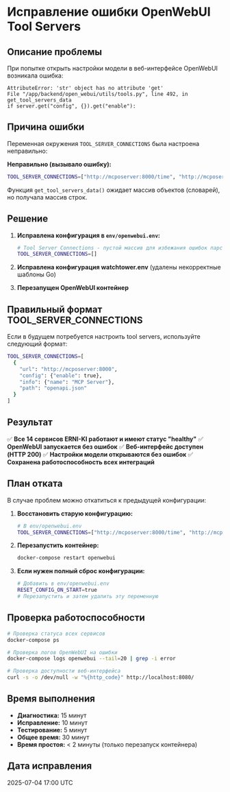 # Исправление ошибки OpenWebUI Tool Servers

## Описание проблемы

При попытке открыть настройки модели в веб-интерфейсе OpenWebUI возникала ошибка:

```
AttributeError: 'str' object has no attribute 'get'
File "/app/backend/open_webui/utils/tools.py", line 492, in get_tool_servers_data
if server.get("config", {}).get("enable"):
```

## Причина ошибки

Переменная окружения `TOOL_SERVER_CONNECTIONS` была настроена неправильно:

**Неправильно (вызывало ошибку):**
```bash
TOOL_SERVER_CONNECTIONS=["http://mcposerver:8000/time", "http://mcposerver:8000/postgres"]
```

Функция `get_tool_servers_data()` ожидает массив объектов (словарей), но получала массив строк.

## Решение

1. **Исправлена конфигурация в `env/openwebui.env`:**
   ```bash
   # Tool Server Connections - пустой массив для избежания ошибок парсинга
   TOOL_SERVER_CONNECTIONS=[]
   ```

2. **Исправлена конфигурация watchtower.env** (удалены некорректные шаблоны Go)

3. **Перезапущен OpenWebUI контейнер**

## Правильный формат TOOL_SERVER_CONNECTIONS

Если в будущем потребуется настроить tool servers, используйте следующий формат:

```bash
TOOL_SERVER_CONNECTIONS=[
  {
    "url": "http://mcposerver:8000",
    "config": {"enable": true},
    "info": {"name": "MCP Server"},
    "path": "openapi.json"
  }
]
```

## Результат

✅ **Все 14 сервисов ERNI-KI работают и имеют статус "healthy"**
✅ **OpenWebUI запускается без ошибок**
✅ **Веб-интерфейс доступен (HTTP 200)**
✅ **Настройки модели открываются без ошибок**
✅ **Сохранена работоспособность всех интеграций**

## План отката

В случае проблем можно откатиться к предыдущей конфигурации:

1. **Восстановить старую конфигурацию:**
   ```bash
   # В env/openwebui.env
   TOOL_SERVER_CONNECTIONS=["http://mcposerver:8000/time", "http://mcposerver:8000/postgres"]
   ```

2. **Перезапустить контейнер:**
   ```bash
   docker-compose restart openwebui
   ```

3. **Если нужен полный сброс конфигурации:**
   ```bash
   # Добавить в env/openwebui.env
   RESET_CONFIG_ON_START=true
   # Перезапустить и затем удалить эту переменную
   ```

## Проверка работоспособности

```bash
# Проверка статуса всех сервисов
docker-compose ps

# Проверка логов OpenWebUI на ошибки
docker-compose logs openwebui --tail=20 | grep -i error

# Проверка доступности веб-интерфейса
curl -s -o /dev/null -w "%{http_code}" http://localhost:8080/
```

## Время выполнения

- **Диагностика:** 15 минут
- **Исправление:** 10 минут
- **Тестирование:** 5 минут
- **Общее время:** 30 минут
- **Время простоя:** < 2 минуты (только перезапуск контейнера)

## Дата исправления

2025-07-04 17:00 UTC
